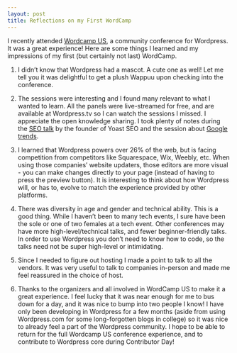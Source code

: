 ```yaml
---
layout: post
title: Reflections on my First WordCamp
---
```


I recently attended [Wordcamp US](https://2016.us.wordcamp.org), a community conference for Wordpress. It was a great experience! Here are some things I learned and my impressions of my first (but certainly not last) WordCamp.

1. I didn’t know that Wordpress had a mascot. A cute one as well! Let me tell you it was delightful to get a plush Wappuu upon checking into the conference.

2. The sessions were interesting and I found many relevant to what I wanted to learn. All the panels were live-streamed for free, and are available at Wordpress.tv so I can watch the sessions I missed. I appreciate the open knowledge sharing. I took plenty of notes during the <a href=“http://wordpress.tv/2016/12/11/joost-de-valk-wordpress-and-seo-in-2016/“>SEO talk</a> by the founder of Yoast SEO and the session about <a href=“http://wordpress.tv/2016/12/11/maile-ohye-a-view-from-google-the-latest-in-google-and-google/“>Google trends</a>.

3. I learned that Wordpress powers over 26% of the web, but is facing competition from competitors like Squarespace, Wix, Weebly, etc. When using those companies’ website updaters, those editors are more visual -  you can make changes directly to your page (instead of having to press the preview button). It is interesting to think about how Wordpress will, or has to, evolve to match the experience provided by other platforms.

4. There was diversity in age and gender and technical ability. This is a good thing. While I haven’t been to many tech events, I sure have been the sole or one of two females at a tech event. Other conferences may have more high-level/technical talks, and fewer beginner-friendly talks. In order to use Wordpress you don’t need to know how to code, so the talks need not be super high-level or intimidating.

5. Since I needed to figure out hosting I made a point to talk to all the vendors. It was very useful to talk to companies in-person and made me feel reassured in the choice of host.

6. Thanks to the organizers and all involved in WordCamp US to make it a great experience. I feel lucky that it was near enough for me to bus down for a day, and it was nice to bump into two people I know! I have only been developing in Wordpress for a few months (aside from using Wordpress.com for some long-forgotten blogs in college) so it was nice to already feel a part of the Wordpress community. I hope to be able to return for the full Wordcamp US conference experience, and to contribute to Wordpress core during Contributor Day!